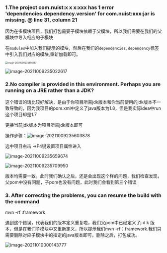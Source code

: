 ### 1.The project com.nuist:x x x:xxx has 1 error  'dependencies.dependency.version' for com.nuist:xxx:jar is missing. @ line 31, column 21

因为在多模块项目，我们打包需要子模块依赖于父模块，所以我们需要在我们的父模块中导入相应的子模块

在`modules`中加入我们提示的模块，然后在我们的`dependencies.dependency`标签中引入我们对应的模块,重新加载即可。

<img src="https://tva1.sinaimg.cn/large/008i3skNgy1gv9hw0he47j60lo03gjrk02.jpg" alt="image-20211009234850147" style="zoom:50%;" />

![image-20211009235022617](https://tva1.sinaimg.cn/large/008i3skNgy1gv9hw4n105j60wk08gjsd02.jpg)





### 2.No compiler is provided in this environment. Perhaps you are running on a JRE rather than a JDK?

这个错误的话比较好解决，是由于你项目所需jdk版本和你当前使用的jdk版本不一致导致的，因为我项目的pom.xml中定义了java版本为1.8，但是我实际idea中run这个项目却是1.7

更换当前jdk版本为项目所需jdk版本即可

操作步骤：![image-20211009235603878](https://tva1.sinaimg.cn/large/008i3skNgy1gv9i0ffbjlj61j00tktee02.jpg)

选中项目右击 ->F4键设置项目属性进入

![image-20211009235659674](https://tva1.sinaimg.cn/large/008i3skNgy1gv9i18f1qkj61b20emdiq02.jpg)

![image-20211009235709950](https://tva1.sinaimg.cn/large/008i3skNgy1gv9i1eeaowj61920ekad702.jpg)

版本均需要一致。此时我们确认之后，还是会出现这个样的问题，我们检查发现，父pom中没有问题，子pom也没有问题，此时我们会看到第三个错误

### 3. After correcting the problems, you can resume the build with the command
  mvn <args> -rf :framework

遇到这个错误，代表我们的版本定义重复啦，我们父pom中已经定义了j d k 版本，但是在我们子模块中又重新定义，所以提示我们mvn -rf：framework.我们只需要删除对应子模块中的指定的java版本即可，删除之后，打包成功。

![image-20211010000143777](https://tva1.sinaimg.cn/large/008i3skNly1gv9i65ffflj61ba0a476d02.jpg)